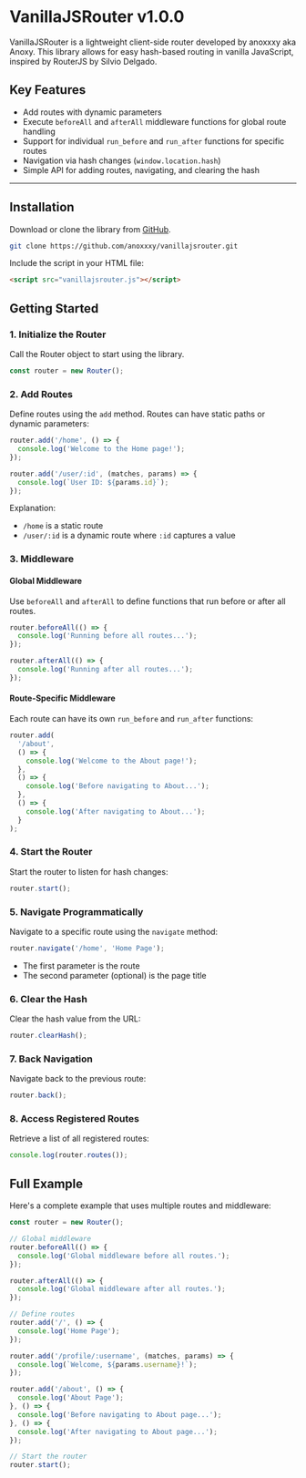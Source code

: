 # VanillaJSRouter v1.0.0

VanillaJSRouter is a lightweight client-side router developed by anoxxxy aka Anoxy. This library allows for easy hash-based routing in vanilla JavaScript, inspired by RouterJS by Silvio Delgado.

## Key Features

- Add routes with dynamic parameters
- Execute `beforeAll` and `afterAll` middleware functions for global route handling
- Support for individual `run_before` and `run_after` functions for specific routes
- Navigation via hash changes (`window.location.hash`)
- Simple API for adding routes, navigating, and clearing the hash

---

## Installation

Download or clone the library from [GitHub](https://github.com/anoxxxy/vanillajsrouter).

```bash
git clone https://github.com/anoxxxy/vanillajsrouter.git
```

Include the script in your HTML file:

```html
<script src="vanillajsrouter.js"></script>
```

## Getting Started

### 1. Initialize the Router

Call the Router object to start using the library.

```javascript
const router = new Router();
```

### 2. Add Routes

Define routes using the `add` method. Routes can have static paths or dynamic parameters:

```javascript
router.add('/home', () => {
  console.log('Welcome to the Home page!');
});

router.add('/user/:id', (matches, params) => {
  console.log(`User ID: ${params.id}`);
});
```

Explanation:
- `/home` is a static route
- `/user/:id` is a dynamic route where `:id` captures a value

### 3. Middleware

#### Global Middleware

Use `beforeAll` and `afterAll` to define functions that run before or after all routes.

```javascript
router.beforeAll(() => {
  console.log('Running before all routes...');
});

router.afterAll(() => {
  console.log('Running after all routes...');
});
```

#### Route-Specific Middleware

Each route can have its own `run_before` and `run_after` functions:

```javascript
router.add(
  '/about',
  () => {
    console.log('Welcome to the About page!');
  },
  () => {
    console.log('Before navigating to About...');
  },
  () => {
    console.log('After navigating to About...');
  }
);
```

### 4. Start the Router

Start the router to listen for hash changes:

```javascript
router.start();
```

### 5. Navigate Programmatically

Navigate to a specific route using the `navigate` method:

```javascript
router.navigate('/home', 'Home Page');
```
- The first parameter is the route
- The second parameter (optional) is the page title

### 6. Clear the Hash

Clear the hash value from the URL:

```javascript
router.clearHash();
```

### 7. Back Navigation

Navigate back to the previous route:

```javascript
router.back();
```

### 8. Access Registered Routes

Retrieve a list of all registered routes:

```javascript
console.log(router.routes());
```

## Full Example

Here's a complete example that uses multiple routes and middleware:

```javascript
const router = new Router();

// Global middleware
router.beforeAll(() => {
  console.log('Global middleware before all routes.');
});

router.afterAll(() => {
  console.log('Global middleware after all routes.');
});

// Define routes
router.add('/', () => {
  console.log('Home Page');
});

router.add('/profile/:username', (matches, params) => {
  console.log(`Welcome, ${params.username}!`);
});

router.add('/about', () => {
  console.log('About Page');
}, () => {
  console.log('Before navigating to About page...');
}, () => {
  console.log('After navigating to About page...');
});

// Start the router
router.start();
```
